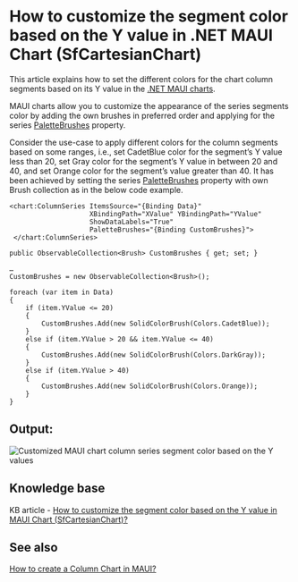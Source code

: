 # How to customize the segment color based on the Y value in .NET MAUI Chart (SfCartesianChart)

This article explains how to set the different colors for the chart column segments based on its Y value in the [.NET MAUI charts](https://www.syncfusion.com/maui-controls/maui-charts).

MAUI charts allow you to customize the appearance of the series segments color by adding the own brushes in preferred order and applying for the series [PaletteBrushes](https://help.syncfusion.com/cr/maui/Syncfusion.Maui.Charts.ChartSeries.html#Syncfusion_Maui_Charts_ChartSeries_PaletteBrushes) property.

Consider the use-case to apply different colors for the column segments based on some ranges, i.e., set CadetBlue color for the segment’s Y value less than 20, set Gray color for the segment’s Y value in between 20 and 40, and set Orange color for the segment’s value greater than 40. It has been achieved by setting the series [PaletteBrushes](https://help.syncfusion.com/cr/maui/Syncfusion.Maui.Charts.ChartSeries.html#Syncfusion_Maui_Charts_ChartSeries_PaletteBrushes) property with own Brush collection as in the below code example.

```
<chart:ColumnSeries ItemsSource="{Binding Data}"
                    XBindingPath="XValue" YBindingPath="YValue"
                    ShowDataLabels="True"
                    PaletteBrushes="{Binding CustomBrushes}">
 </chart:ColumnSeries>
```

```
public ObservableCollection<Brush> CustomBrushes { get; set; }

…
CustomBrushes = new ObservableCollection<Brush>();

foreach (var item in Data)
{
    if (item.YValue <= 20)
    {
        CustomBrushes.Add(new SolidColorBrush(Colors.CadetBlue));
    }
    else if (item.YValue > 20 && item.YValue <= 40)
    {
        CustomBrushes.Add(new SolidColorBrush(Colors.DarkGray));
    }
    else if (item.YValue > 40) 
    {
        CustomBrushes.Add(new SolidColorBrush(Colors.Orange));
    }
}
```

## Output:

![Customized MAUI chart column series segment color based on the Y values](https://user-images.githubusercontent.com/53489303/193199814-cbaf00ec-7ceb-4b76-af37-71e593f00aae.png)


## Knowledge base

KB article - [How to customize the segment color based on the Y value in MAUI Chart (SfCartesianChart)?](https://www.syncfusion.com/kb/13661/how-to-customize-the-segment-color-based-on-the-y-value-in-maui-chart-sfcartesianchart)

## See also

[How to create a Column Chart in MAUI?](https://www.syncfusion.com/kb/12874/how-to-create-a-column-chart-in-net-maui)
